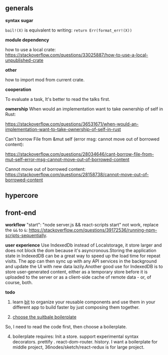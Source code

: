 ## generals

__syntax sugar__

`bail!(X)` is equivalent to writing: `return Err(format_err!(X))`

__module dependency__

how to use a local crate: https://stackoverflow.com/questions/33025887/how-to-use-a-local-unpublished-crate

__other__

how to import mod from current crate.

__cooperation__

To evaluate a task, It's better to read the talks first.

__ownership__
When would an implementation want to take ownership of self in Rust: 

https://stackoverflow.com/questions/36531671/when-would-an-implementation-want-to-take-ownership-of-self-in-rust

Can't borrow File from &mut self (error msg: cannot move out of borrowed content):

https://stackoverflow.com/questions/28034646/cant-borrow-file-from-mut-self-error-msg-cannot-move-out-of-borrowed-content

Cannot move out of borrowed content: 
https://stackoverflow.com/questions/28158738/cannot-move-out-of-borrowed-content

## hypercore

## front-end

__workflow__
"start": "node server.js && react-scripts start" not work, replace the `&&` to `&`: https://stackoverflow.com/questions/39172536/running-npm-scripts-sequentially.

__user experience__
Use IndexedDb instead of Localstorage, it store larger and does not block the dom because it's asyncronous.Storing the application state in IndexedDB can be a great way to speed up the load time for repeat visits. The app can then sync up with any API services in the background and update the UI with new data lazily.Another good use for IndexedDB is to store user-generated content, either as a temporary store before it is uploaded to the server or as a client-side cache of remote data - or, of course, both.


__todo__

1. learn [bit](https://github.com/teambit/bit) to organize your reusable components and use them in your different app to build faster by just composing them together.

2. [choose the suitbale boilerplate](https://blog.bitsrc.io/11-react-application-boilerplates-for-2019-b49a8226ea54) 

So, I need to read the code first, then choose a boilerplate.

4. boilerplate requires: Init a store. support experimental syntax decorators. prettify . react-dom-router. history. I want a boilerplate for middle project, 36nodes/sketch/react-redux is for large project.
